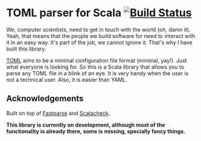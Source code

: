 # TOML parser for Scala [![Build Status](https://travis-ci.org/jvican/stoml.svg)](https://travis-ci.org/jvican/stoml)
We, computer scientists, need to get in touch with the world (oh, damn it). Yeah, that
means that the people we build software for need to interact with it in an easy way.
It's part of the job, we cannot ignore it. That's why I have built this library.
  
[TOML](https://github.com/toml-lang/toml#user-content-comment) aims to be a 
minimal configuration file format (minimal, yay!). Just what everyone is looking for. 
So this is a Scala library that allows you to parse any TOML file in a blink 
of an eye. It is very handy when the user is not a technical user. Also, it is easier
than YAML.
  
## Acknowledgements
Built on top of [Fastparse](https://github.com/lihaoyi/fastparse) and 
[Scalacheck](https://github.com/rickynils/scalacheck).
  
__This library is currently on development, although most of the functionality 
is already there, some is missing, specially fancy things.__
